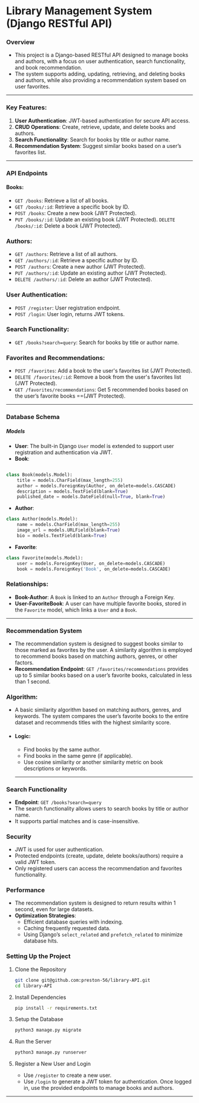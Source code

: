 # Library Management System (Django RESTful API)
### Overview
- This project is a Django-based RESTful API designed to manage books and authors, with a focus on user authentication, search functionality, and book recommendation. 
- The system supports adding, updating, retrieving, and deleting books and authors, while also providing a recommendation system based on user favorites.
---

### Key Features:
1. **User Authentication**: JWT-based authentication for secure API access.
2. **CRUD Operations**:  Create, retrieve, update, and delete books and authors.
3. **Search Functionality**: Search for books by title or author name.
4. **Recommendation System**: Suggest similar books based on a user’s favorites list.
   
---

### API Endpoints
#### **Books**:
- `GET /books`: Retrieve a list of all books.
- `GET /books/:id`: Retrieve a specific book by ID.
- `POST /books`: Create a new book (JWT Protected).
- `PUT /books/:id`: Update an existing book (JWT Protected).
`DELETE /books/:id`: Delete a book (JWT Protected).

### **Authors**:
- `GET /authors`: Retrieve a list of all authors.
- `GET /authors/:id`: Retrieve a specific author by ID.
- `POST /authors`: Create a new author (JWT Protected).
- `PUT /authors/:id`: Update an existing author (JWT Protected).
- `DELETE /authors/:id`: Delete an author (JWT Protected).

### **User Authentication**:
- `POST /register`: User registration endpoint.
- `POST /login`: User login, returns JWT tokens.

### **Search Functionality**:
- `GET /books?search=query`: Search for books by title or author name.


### **Favorites and Recommendations**:
- `POST /favorites`: Add a book to the user's favorites list (JWT Protected).
- `DELETE /favorites/:id`: Remove a book from the user's favorites list (JWT Protected).
- `GET /favorites/recommendations`: Get 5 recommended books based on the user’s favorite books ==(JWT Protected).
---
### **Database Schema**
##### Models
- **User**: The built-in Django `User` model is extended to support user registration and authentication via JWT.
- **Book**:
```python

class Book(models.Model):
    title = models.CharField(max_length=255)
    author = models.ForeignKey(Author, on_delete=models.CASCADE)
    description = models.TextField(blank=True)
    published_date = models.DateField(null=True, blank=True)
```
- **Author**:
``` python
class Author(models.Model):
    name = models.CharField(max_length=255)
    image_url = models.URLField(blank=True)
    bio = models.TextField(blank=True) 
```
- **Favorite**:
```python
class Favorite(models.Model):
    user = models.ForeignKey(User, on_delete=models.CASCADE)
    book = models.ForeignKey('Book', on_delete=models.CASCADE)
```
### **Relationships**:
- **Book-Author**: A `Book` is linked to an `Author` through a Foreign Key.
- **User-FavoriteBook**: A user can have multiple favorite books, stored in the `Favorite` model, which links a `User` and a `Book`.
- ---
### Recommendation System
- The recommendation system is designed to suggest books similar to those marked as favorites by the user. A similarity algorithm is employed to recommend books based on matching authors, genres, or other factors.
- **Recommendation Endpoint**: `GET /favorites/recommendations` provides up to 5 similar books based on a user’s favorite books, calculated in less than 1 second.
  
### **Algorithm**:
- A basic similarity algorithm based on matching authors, genres, and keywords. The system compares the user’s favorite books to the entire dataset and recommends titles with the highest similarity score.
- #### Logic:
  - Find books by the same author.
  - Find books in the same genre (if applicable).
  - Use cosine similarity or another similarity metric on book descriptions or keywords.
  - ---

### Search Functionality
- **Endpoint**: `GET /books?search=query`
- The search functionality allows users to search books by title or author name.
- It supports partial matches and is case-insensitive.
### Security
- JWT is used for user authentication.
- Protected endpoints (create, update, delete books/authors) require a valid JWT token.
- Only registered users can access the recommendation and favorites functionality.

### Performance
- The recommendation system is designed to return results within 1 second, even for large datasets.
- **Optimization Strategies**:
   - Efficient database queries with indexing.
   - Caching frequently requested data.
   - Using Django’s `select_related` and `prefetch_related` to minimize database hits.

### Setting Up the Project
1. Clone the Repository
   ```bash
   git clone git@github.com:preston-56/library-API.git
   cd library-API
   ```

2. Install Dependencies
    ```bash
    pip install -r requirements.txt
    ```

3. Setup the Database
   ```bash
   python3 manage.py migrate
   ```
4. Run the Server
   ```bash
   python3 manage.py runserver
   ```
5. Register a New User and Login
   - Use `/register` to create a new user.
   - Use `/login` to generate a JWT token for authentication.
Once logged in, use the provided endpoints to manage books and authors.
---
